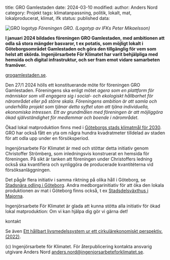title: GRO Gamlestaden
date: 2024-03-10
modified:
author: Anders Nord
category: Projekt
tags: klimatanpassning, politik, lokalt, mat, lokalproducerat, klimat, ifk
status: published
data:

<div class="post-image-left">
    <img alt="GRO logotyp" src="data/gro:logo_trans.png" />
    <em>Föreningen GRO. (Logotyp av IFKs Peter Mikaelsson)</em>
</div>

**I januari 2024 bildades föreningen GRO Gamlestaden, med ambitionen att odla så stora mängder basvaror, t ex potatis, som möjligt lokalt i Göteborgsområdet Gamlestaden och göra den tillgänglig för vem
som helst att skörda. Ingenjörsarbete För Klimatet har varit behjälpliga med
hemsida och digital infrastruktur, och ser fram emot vidare samarbeten framöver.**

<a href="http://www.grogamlestaden.se/" target="_blank">grogamlestaden.se</a>.

Den 27/1 2024 hölls ett konstituerande möte för föreningen GRO Gamlestaden. Föreningens
ska enligt mötet *agera som en plattform för människor som vill engagera sig
i social- och ekologiskt hållbarhet för närområdet eller på större skala. Föreningens
ambition är att samla och underhålla projekt som tjänar detta syftet utan att tjäna
individuella, ekonomiska intressen. Ett av grundmålen med föreningen är att möjliggöra
ökad självständighet för medlemmar och boende i närområdet*.

Ökad lokal matproduktion finns med i <a href="https://goteborg.se/wps/wcm/connect/4578bcdd-0a21-4d90-98c5-8ec4e68b366b/G%C3%B6teborgs+Stads+milj%C3%B6-+och+klimatprogram+2021-2030.pdf?MOD=AJPERES"
target="_blank">Göteborgs stads klimatmål för 2030</a>. GRO har också fått en yta
om några hundra kvadratmeter tilldelad av staden för att odla upp under en
försöksperiod.

Ingenjörsarbete För Klimatet är med och stöttar detta initiativ genom Christoffer
Strömberg, som inledningsvis
konstruerat en hemsida för föreningen. På sikt är tanken att föreningen under Christoffers
ledning också ska kvantifiera och synliggöra de producerade kvantitéterna vid
försöksanläggningen.

Det pågår flera initiativ i samma riktning på
olika håll i Göteborg, se <a href="https://stadsnaraodling.goteborg.se/">Stadsnära
odling i Göteborg</a>. Andra medborgarinitiativ för att öka den lokala produktionen
av mat i Göteborg finns också, t ex <a href="https://stadsdelsvaxthus.se" target="_blank">Stadsdelsväxthus
i Majorna</a>.

Ingenjörsarbete För Klimatet är glada att kunna stötta alla initiativ för
ökad lokal matproduktion: Om vi kan hjälpa dig gör vi gärna det!

<a mailto="info@ingenjorsarbeteforklimatet.se">kontakt</a>

Se även <a href="https://goteborg.se/wps/wcm/connect/b628fcd8-b61f-4d9a-b917-979de0ec1d6a/Korr_N800_R_2022_3_Ett+h%C3%A5llbart+livsmedelsystem+ur+ett+cirkul%C3%A4rekonomiskt+perspektiv.pdf?MOD=AJPERES"
target="_blank">Ett hållbart livsmedelssystem ur ett cirkulärekonomiskt
perspektiv. (2022)</a>.

(c) Ingenjörsarbete för Klimatet. För återpublicering kontakta ansvarig utgivare
Anders Nord [anders.nord@ingenjorsarbeteforklimatet.se](mailto:anders.nord@ingenjorsarbeteforklimatet.se).
